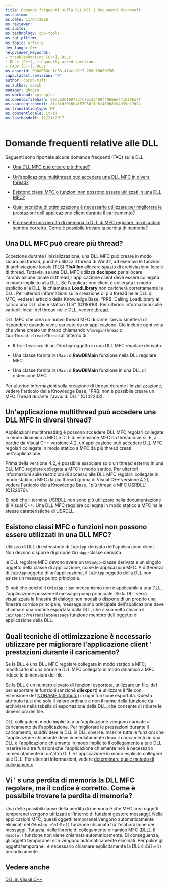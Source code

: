 ```yaml
---
title: Domande frequenti sulla DLL MFC | Documenti Microsoft
ms.custom: 
ms.date: 11/04/2016
ms.reviewer: 
ms.suite: 
ms.technology: cpp-tools
ms.tgt_pltfrm: 
ms.topic: article
dev_langs: C++
helpviewer_keywords:
- troubleshooting [C++], DLLs
- DLLs [C++], frequently asked questions
- FAQs [C++], DLLs
ms.assetid: 09dd068e-fc33-414e-82f7-289c70680256
caps.latest.revision: "9"
author: corob-msft
ms.author: corob
manager: ghogen
ms.workload: cplusplus
ms.openlocfilehash: 39c3a36f697527c7e133409f49656e4415f86a7f
ms.sourcegitcommit: 8fa8fdf0fbb4f57950f1e8f4f9b81b4d39ec7d7a
ms.translationtype: MT
ms.contentlocale: it-IT
ms.lasthandoff: 12/21/2017
---
```

# <a name="dll-frequently-asked-questions"></a>Domande frequenti relative alle DLL  
  
Seguenti sono riportate alcune domande frequenti (FAQ) sulle DLL.  
    
-   [Una DLL MFC può creare più thread?](#mfc_multithreaded_1)  

-   [Un'applicazione multithread può accedere una DLL MFC in diversi thread?](#mfc_multithreaded_2)  
  
-   [Esistono classi MFC o funzioni non possono essere utilizzati in una DLL MFC?](#mfc_prohibited_classes)  
  
-   [Quali tecniche di ottimizzazione è necessario utilizzare per migliorare le prestazioni dell'applicazione client durante il caricamento?](#mfc_optimization)  
  
-   [È presente una perdita di memoria la DLL di MFC regolare, ma il codice sembra corretto. Come è possibile trovare la perdita di memoria?](#memory_leak)  

## <a name="mfc_multithreaded_1"></a>Una DLL MFC può creare più thread?  
  
Eccezione durante l'inizializzazione, una DLL MFC può creare in modo sicuro più thread, purché utilizza il thread di Win32, ad esempio le funzioni di archiviazione locale (TLS) **TlsAlloc** allocare spazio di archiviazione locale di thread. Tuttavia, se una DLL MFC utilizza **declspec** per allocare l'archiviazione locale di thread, l'applicazione client deve essere collegata in modo implicito alla DLL. Se l'applicazione client è collegata in modo esplicito alla DLL, la chiamata a **LoadLibrary** non caricherà correttamente la DLL. Per ulteriori informazioni sulla creazione di più thread nelle DLL di MFC, vedere l'articolo della Knowledge Base, "PRB: Calling LoadLibrary al carico una DLL che è statico TLS" (Q118816). Per ulteriori informazioni sulle variabili locali del thread nelle DLL, vedere [thread](../cpp/thread.md).
  
 DLL MFC che crea un nuovo thread MFC durante l'avvio smetterà di rispondere quando viene caricato da un'applicazione. Ciò include ogni volta che viene creato un thread chiamando `AfxBeginThread` o `CWinThread::CreateThread` all'interno di:  
  
-   Il `InitInstance` di un `CWinApp`-oggetto in una DLL MFC regolare derivato.  
  
-   Una classe fornita `DllMain` o **RawDllMain** funzione nella DLL regolare MFC.  
  
-   Una classe fornita `DllMain` o **RawDllMain** funzione in una DLL di estensione MFC.  
  
 Per ulteriori informazioni sulla creazione di thread durante l'inizializzazione, vedere l'articolo della Knowledge Base, "PRB: non è possibile creare un MFC Thread durante l'avvio di DLL" (Q142243).  
  
## <a name="mfc_multithreaded_2"></a>Un'applicazione multithread può accedere una DLL MFC in diversi thread?
Applicazioni multithreading è possono accedere DLL MFC regolari collegate in modo dinamico a MFC e DLL di estensione MFC da thread diversi. E, a partire da Visual C++ versione 4.2, un'applicazione può accedere DLL MFC regolari collegate in modo statico a MFC da più thread creati nell'applicazione.  
  
 Prima della versione 4.2, è possibile associare solo un thread esterno in una DLL MFC regolare collegata a MFC in modo statico. Per ulteriori informazioni sulle restrizioni di accesso alle DLL MFC regolari collegate in modo statico a MFC da più thread (prima di Visual C++ versione 4.2), vedere l'articolo della Knowledge Base, "più thread e MFC USRDLL" (Q122676).  
  
 Si noti che il termine USRDLL non sono più utilizzato nella documentazione di Visual C++. Una DLL MFC regolare collegata in modo statico a MFC ha le stesse caratteristiche di USRDLL.  


## <a name="mfc_prohibited_classes"></a>Esistono classi MFC o funzioni non possono essere utilizzati in una DLL MFC?
Utilizzo di DLL di estensione di `CWinApp`-derivata dell'applicazione client. Non devono disporre di proprie `CWinApp`-classe derivata.  
  
le DLL regolare MFC devono avere un `CWinApp`-classe derivata e un singolo oggetto della classe di applicazione, come le applicazioni MFC. A differenza di `CWinApp` oggetto di un'applicazione, il `CWinApp` oggetto della DLL non esiste un message pump principale.  
  
 Si noti che poiché il `CWinApp::Run` meccanismo non è applicabile a una DLL, l'applicazione possiede il message pump principale. Se la DLL verrà visualizzata la finestra di dialogo non modali o dispone di un proprio una finestra cornice principale, message pump principale dell'applicazione deve chiamare una routine esportata dalla DLL, che a sua volta chiama il `CWinApp::PreTranslateMessage` funzione membro dell'oggetto di applicazione della DLL.  

## <a name="mfc_optimization"></a>Quali tecniche di ottimizzazione è necessario utilizzare per migliorare l'applicazione client &#39; prestazioni durante il caricamento?
Se la DLL è una DLL MFC regolare collegata in modo statico a MFC, modificarlo in una normale DLL MFC collegato in modo dinamico a MFC riduce le dimensioni del file.  
  
 Se la DLL è un numero elevato di funzioni esportate, utilizzare un file. def per esportare le funzioni (anziché **dllexport**) e utilizzare il file con estensione def [NONAME (attributo)](../build/exporting-functions-from-a-dll-by-ordinal-rather-than-by-name.md) in ogni funzione esportata. Questo attributo fa sì che solo il valore ordinale e non il nome della funzione da archiviare nella tabella di esportazione della DLL, che consente di ridurre le dimensioni del file.  
  
 DLL collegate in modo implicito a un'applicazione vengono caricate al caricamento dell'applicazione. Per migliorare le prestazioni durante il caricamento, suddividere la DLL in DLL diverse. Inserire tutte le funzioni che l'applicazione chiamante deve immediatamente dopo il caricamento in una DLL e l'applicazione chiamante in modo implicito il collegamento a tale DLL. Inserire le altre funzioni che l'applicazione chiamante non è necessario immediatamente in un'altra DLL e l'applicazione in modo esplicito collegare tale DLL. Per ulteriori informazioni, vedere [determinare quale metodo di collegamento](../build/linking-an-executable-to-a-dll.md#determining-which-linking-method-to-use).  

## <a name="memory_leak"></a>Vi &#39; s una perdita di memoria la DLL MFC regolare, ma il codice è corretto. Come è possibile trovare la perdita di memoria?  
  
Una delle possibili cause della perdita di memoria è che MFC crea oggetti temporanei vengono utilizzati all'interno di funzioni gestore messaggi. Nelle applicazioni MFC, questi oggetti temporanei vengono automaticamente eliminati nel `CWinApp::OnIdle()` funzione chiamata tra l'elaborazione dei messaggi. Tuttavia, nelle librerie di collegamento dinamico MFC (DLL), il `OnIdle()` funzione non viene chiamata automaticamente. Di conseguenza, gli oggetti temporanei non vengono automaticamente eliminati. Per pulire gli oggetti temporanei, è necessario chiamare esplicitamente la DLL `OnIdle(1)` periodicamente.  
  
## <a name="see-also"></a>Vedere anche  
 [DLL in Visual C++](../build/dlls-in-visual-cpp.md)